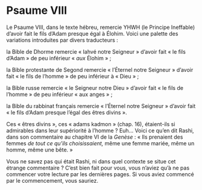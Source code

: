 # Psaume VIII

Le Psaume VIII, dans le texte hébreu, remercie YHWH (le Principe Ineffable) d’avoir fait le fils d’Adam presque égal à Élohim. Voici une palette des variations introduites par divers traducteurs :

la Bible de Dhorme remercie « Iahvé notre Seigneur » d’avoir fait « le fils d’Adam » de peu inférieur « *aux* Élohim » ;

<span id="e9782221228517_c22-st1.xhtml#page-348"></span>

la Bible protestante de Segond remercie « l’Éternel notre Seigneur » d’avoir fait « le fils de l’homme » de peu inférieur à « Dieu » ;

la Bible russe remercie « le Seigneur notre Dieu » d’avoir fait « le fils de l’homme » de peu inférieur « aux anges » ;

la Bible du rabbinat français remercie « l’Éternel notre Seigneur » d’avoir fait « le fils d’Adam presque l’égal des êtres divins ».

Ces « êtres divins », ces « adams kadmon » (chap. 16), étaient-ils si admirables dans leur supériorité à l’homme ? Euh... Voici ce qu’en dit Rashi, dans son commentaire au chapitre VI de la *Genèse* : « Ils prenaient des femmes *de tout ce qu’ils choisissaient,* même une femme mariée, même un homme, même une bête. »

Vous ne savez pas qui était Rashi, ni dans quel contexte se situe cet étrange commentaire ? C’est bien fait pour vous, vous n’aviez qu’à ne pas commencer votre lecture par les dernières pages. Si vous aviez commencé par le commencement, vous sauriez.

<span id="e9782221228517_bm01.xhtml"></span>

<span id="e9782221228517_bm01.xhtml#page-349"></span> <span id="e9782221228517_bm01.xhtml#title122"></span>

